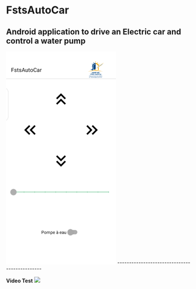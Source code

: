 # FstsAutoCar
Android application to drive an Electric car and control a water pump
------------------------------------------
<img src="images\pic1.png" width="300" height="auto">
----------------------------------------------

__Video Test__
<img src=https://user-images.githubusercontent.com/86500959/225410274-bae1de5c-a8f9-49b8-a2a0-a8e950c32ba1.mp4>

